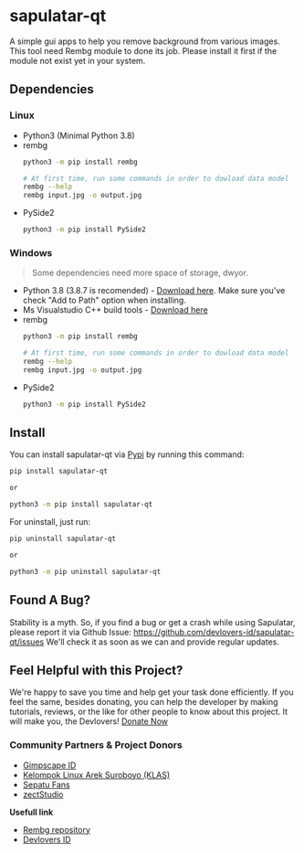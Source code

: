 # sapulatar-qt

A simple gui apps to help you remove background from various images. This tool need Rembg module to done its job. Please install it first if the module not exist yet in your system. 

## Dependencies

### Linux

- Python3 (Minimal Python 3.8)
- rembg
    ```bash
    python3 -m pip install rembg
    
    # At first time, run some commands in order to dowload data model
    rembg --help
    rembg input.jpg -o output.jpg
    ```
- PySide2
    ```bash
    python3 -m pip install PySide2
    ```

### Windows
> Some dependencies need more space of storage, dwyor.

- Python 3.8 (3.8.7 is recomended) - [Download here](https://www.python.org/downloads/release/python-387/). Make sure you've check "Add to Path" option when installing.
- Ms Visualstudio C++ build tools - [Download here](https://download.microsoft.com/download/5/f/7/5f7acaeb-8363-451f-9425-68a90f98b238/visualcppbuildtools_full.exe)
- rembg
    ```bash
    python3 -m pip install rembg

    # At first time, run some commands in order to dowload data model
    rembg --help
    rembg input.jpg -o output.jpg
    ```
- PySide2
    ```bash
    python3 -m pip install PySide2
    ```

## Install

You can install sapulatar-qt via [Pypi](https://pypi.org/project/sapulatar-qt/) by running this command:

```bash
pip install sapulatar-qt

or 

python3 -m pip install sapulatar-qt
```

For uninstall, just run: 

```bash
pip uninstall sapulatar-qt

or 

python3 -m pip uninstall sapulatar-qt
```

## Found A Bug?

Stability is a myth. So, if you find a bug or get a crash while using Sapulatar, please report it via Github Issue: https://github.com/devlovers-id/sapulatar-qt/issues
We'll check it as soon as we can and provide regular updates.

## Feel Helpful with this Project?

We're happy to save you time and help get your task done efficiently. If you feel the same, besides donating, you can help the developer by making tutorials, reviews, or the like for other people to know about this project. It will make you, the Devlovers!
[Donate Now](https://support.dev-is.my.id)

### **Community Partners & Project Donors**
- [Gimpscape ID](https://gimpscape.org)
- [Kelompok Linux Arek Suroboyo (KLAS)](https://klas.or.id)
- [Sepatu Fans](https://sepatuku.fans.co.id)
- [zectStudio](https://zectstudio.id)

**Usefull link**

- [Rembg repository](https://github.com/danielgatis/rembg)
- [Devlovers ID](https://dev-is.my.id)
